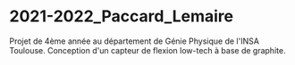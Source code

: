 # 2021-2022_Paccard_Lemaire
Projet de 4ème année au département de Génie Physique de l'INSA Toulouse. Conception d'un capteur de flexion low-tech à base de graphite.
